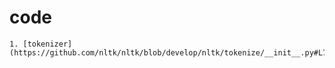# code

    1. [tokenizer](https://github.com/nltk/nltk/blob/develop/nltk/tokenize/__init__.py#L79)

